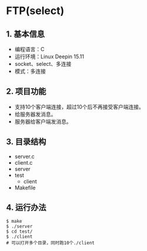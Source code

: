 FTP(select)
====

## 1. 基本信息

* 编程语言：C
* 运行环境：Linux Deepin 15.11
* socket、select、多连接
* 模式：多连接

## 2. 项目功能

* 支持10个客户端连接，超过10个后不再接受客户端连接。
* 给服务器发消息。
* 服务器给客户端发消息。

## 3. 目录结构

* server.c
* client.c
* server
* test
    * client
* Makefile

## 4. 运行办法

```
$ make
$ ./server
$ cd test/
$ ./client
# 可以打开多个目录，同时跑10个./client
```
